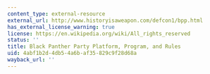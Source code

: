 ```yaml
---
content_type: external-resource
external_url: http://www.historyisaweapon.com/defcon1/bpp.html
has_external_license_warning: true
license: https://en.wikipedia.org/wiki/All_rights_reserved
status: ''
title: Black Panther Party Platform, Program, and Rules
uid: 4abf1b2d-4db5-4a6b-af35-829c9f28d68a
wayback_url: ''
---
```

